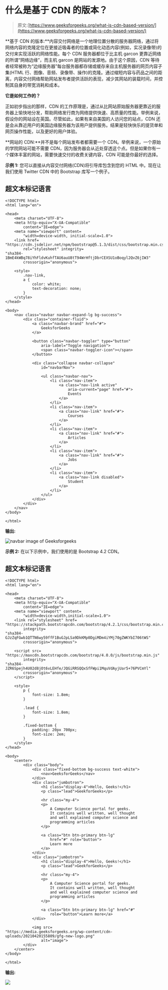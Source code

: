 # 什么是基于 CDN 的版本？

> 原文:[https://www.geeksforgeeks.org/what-is-cdn-based-version/](https://www.geeksforgeeks.org/what-is-cdn-based-version/)

**基于 CDN 的版本:**内容交付网络是一个地理位置分散的服务器网络，通过将网络内容的克隆定位在更接近吸毒者的位置或简化动态内容(例如，实况录像带)的交付来实现活跃的网络性能。每个 CDN 服务器都位于比主机 garcon 更靠近网络的所谓“网络边缘”，而主机 garcon 是网站的发源地。由于这个原因，CDN 等待者经常被称为“边缘服务器”每台服务器都存储或缓存来自主机服务器的网页内容子集(HTML 行、图像、音频、录像带、操作)的克隆。通过缩短内容与药品之间的距离，内容交付网络帮助网站发布者提供活跃的表现，减少其网站的装载时间，并控制其自身的带宽消耗和成本。

**它是如何工作的？**

正如初步指出的那样，CDN 的工作原理是，通过从比网站原始服务器更靠近的服务器上愉快地分发，帮助网络发行商为网络提供快速、高质量的性能。举例来说，假设你的网站设在英国。尽管如此，如果有来自美国的人访问您的站点，CDN 还是会从靠近用户的美国边缘服务器为该用户提供服务。结果是轻快快乐的提货单和网页操作性能，以及更好的用户体验。

**网站的 CDN:**并不是每个网站发布者都需要一个 CDN。举例来说，一个原始的学院网站可能不需要 CDN，因为服务器会从近处穿透这个点。但是如果你有一个媒体丰富的网站，需要快速交付的收费关键内容，CDN 可能是你最好的选择。

**示例 1:** 您可以直接从内容交付网络(CDN)将引导库包含到您的 HTML 中。现在让我们使用 Twitter CDN 中的 Bootstrap 库写一个例子。

## 超文本标记语言

```htmlhtml
<!DOCTYPE html>
<html lang="en">

<head>
    <meta charset="UTF-8">
    <meta http-equiv="X-UA-Compatible" 
        content="IE=edge">
    <meta name="viewport" content=
        "width=device-width, initial-scale=1.0">
    <link href=
"https://cdn.jsdelivr.net/npm/bootstrap@5.1.3/dist/css/bootstrap.min.css"
        rel="stylesheet" integrity=
"sha384-1BmE4kWBq78iYhFldvKuhfTAU6auU8tT94WrHftjDbrCEXSU1oBoqyl2QvZ6jIW3"
        crossorigin="anonymous">

    <style>
        .nav-link,
        a {
            color: white;
            text-decoration: none;
        }
    </style>
</head>

<body>
    <nav class="navbar navbar-expand-lg bg-success">
        <div class="container-fluid">
            <a class="navbar-brand" href="#">
                GeeksforGeeks
            </a>

            <button class="navbar-toggler" type="button"
                aria-label="Toggle navigation">
                <span class="navbar-toggler-icon"></span>
            </button>

            <div class="collapse navbar-collapse" 
                id="navbarNav">

                <ul class="navbar-nav">
                    <li class="nav-item">
                        <a class="nav-link active" 
                            aria-current="page" href="#">
                            Events
                        </a>
                    </li>
                    <li class="nav-item">
                        <a class="nav-link" href="#">
                            Courses
                        </a>
                    </li>
                    <li class="nav-item">
                        <a class="nav-link" href="#">
                            Articles
                        </a>
                    </li>
                    <li class="nav-item">
                        <a class="nav-link" href="#">
                            Jobs
                        </a>
                    </li>
                    <li class="nav-item">
                        <a class="nav-link disabled">
                            Student
                        </a>
                    </li>
                </ul>
            </div>
        </div>
    </nav>
</body>

</html>
```

**输出:**

![navbar image of Geeksforgeeks](img/cb4d3ba2eaca86057b12e923c40570b6.png)

**示例 2:** 在以下示例中，我们使用的是 Bootstrap 4.2 CDN。

## 超文本标记语言

```htmlhtml
<!DOCTYPE html>
<html lang="en">

<head>
    <meta charset="UTF-8">
    <meta http-equiv="X-UA-Compatible" 
        content="IE=edge">
    <meta name="viewport" content=
        "width=device-width,initial-scale=1.0">
    <link rel="stylesheet" href=
"https://stackpath.bootstrapcdn.com/bootstrap/4.2.1/css/bootstrap.min.css"
        integrity=
"sha384-GJzZqFGwb1QTTN6wy59ffF1BuGJpLSa9DkKMp0DgiMDm4iYMj70gZWKYbI706tWS"
        crossorigin="anonymous">

    <script src=
"https://maxcdn.bootstrapcdn.com/bootstrap/4.0.0/js/bootstrap.min.js"
        integrity=
"sha384-JZR6Spejh4U02d8jOt6vLEHfe/JQGiRRSQQxSfFWpi1MquVdAyjUar5+76PVCmYl"
        crossorigin="anonymous">
    </script>

    <style>
        p {
            font-size: 1.8em;
        }

        .lead {
            font-size: 1.8em;
        }

        .fixed-bottom {
            padding: 20px 700px;
            font-size: 2em;
        }
    </style>
</head>

<body>
    <center>
        <div class="body">
            <div class="fixed-bottom bg-success text-white">
                <nav>GeeksforGeeks</nav>
            </div>
            <div class="jumbotron">
                <h1 class="display-4">Hello, Geeks!</h1>
                <p class="lead">GeekforGeeks</p>

                <hr class="my-4">
                <p>
                    A Computer Science portal for geeks.
                    It contains well written, well thought
                    and well explained computer science and
                    programming articles 
                </p>

                <a class="btn btn-primary btn-lg" 
                    href="#" role="button">
                    Learn more
                </a>
            </div>
            <div class="jumbotron">
                <h1 class="display-4">Hello, Geeks!</h1>
                <p class="lead">GeekforGeeks</p>

                <hr class="my-4">
                <p>
                    A Computer Science portal for geeks.
                    It contains well written, well thought
                    and well explained computer science and
                    programming articles
                </p>

                <a class="btn btn-primary btn-lg" href="#" 
                    role="button">Learn more</a>
            </div>

            <img src=
"https://media.geeksforgeeks.org/wp-content/cdn-uploads/20210420155809/gfg-new-logo.png"
                alt="image">
        </div>
    </center>
</body>

</html>
```

**输出:**

![](img/ad4f0804c4af378e149f92bd310dd395.png)